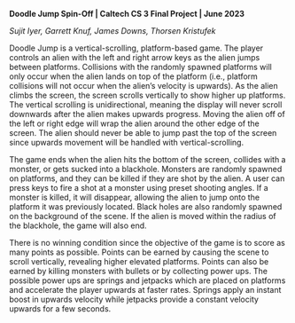 **Doodle Jump Spin-Off | Caltech CS 3 Final Project | June 2023**

_Sujit Iyer, Garrett Knuf, James Downs, Thorsen Kristufek_


Doodle Jump is a vertical-scrolling, platform-based game. The player controls an alien with the left and right arrow keys as the alien jumps between platforms. Collisions with the randomly spawned platforms will only occur when the alien lands on top of the platform (i.e., platform collisions will not occur when the alien’s velocity is upwards). As the alien climbs the screen, the screen scrolls vertically to show higher up platforms. The vertical scrolling is unidirectional, meaning the display will never scroll downwards after the alien makes upwards progress. Moving the alien off of the left or right edge will wrap the alien around the other edge of the screen. The alien should never be able to jump past the top of the screen since upwards movement will be handled with vertical-scrolling.

The game ends when the alien hits the bottom of the screen, collides with a monster, or gets sucked into a blackhole. Monsters are randomly spawned on platforms, and they can be killed if they are shot by the alien. A user can press keys to fire a shot at a monster using preset shooting angles. If a monster is killed, it will disappear, allowing the alien to jump onto the platform it was previously located. Black holes are also randomly spawned on the background of the scene. If the alien is moved within the radius of the blackhole, the game will also end.

There is no winning condition since the objective of the game is to score as many points as possible. Points can be earned by causing the scene to scroll vertically, revealing higher elevated platforms. Points can also be earned by killing monsters with bullets or by collecting power ups. The possible power ups are springs and jetpacks which are placed on platforms and accelerate the player upwards at faster rates. Springs apply an instant boost in upwards velocity while jetpacks provide a constant velocity upwards for a few seconds.


